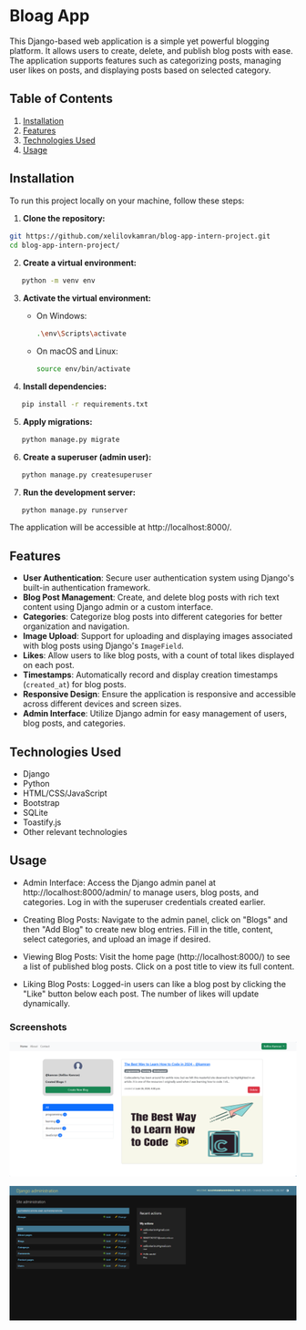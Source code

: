 # Bloag App

This Django-based web application is a simple yet powerful blogging platform. It allows users to create, delete, and publish blog posts with ease. The application supports features such as categorizing posts, managing user likes on posts, and displaying posts based on selected category.

## Table of Contents

1. [Installation](#installation)
2. [Features](#features)
3. [Technologies Used](#technologies-used)
4. [Usage](#usage)

## Installation

To run this project locally on your machine, follow these steps:

1. **Clone the repository:**

```bash
git https://github.com/xelilovkamran/blog-app-intern-project.git
cd blog-app-intern-project/
```

2. **Create a virtual environment:**

```bash
   python -m venv env
```

3. **Activate the virtual environment:**

    - On Windows:

        ```bash
        .\env\Scripts\activate
        ```

    - On macOS and Linux:

        ```bash
        source env/bin/activate
        ```

4. **Install dependencies:**

```bash
   pip install -r requirements.txt
```

5. **Apply migrations:**

```bash
   python manage.py migrate
```

6. **Create a superuser (admin user):**

```bash
   python manage.py createsuperuser
```

7. **Run the development server:**

```bash
   python manage.py runserver
```

The application will be accessible at http://localhost:8000/.

## Features

-   **User Authentication**: Secure user authentication system using Django's built-in authentication framework.
-   **Blog Post Management**: Create, and delete blog posts with rich text content using Django admin or a custom interface.
-   **Categories**: Categorize blog posts into different categories for better organization and navigation.
-   **Image Upload**: Support for uploading and displaying images associated with blog posts using Django's `ImageField`.
-   **Likes**: Allow users to like blog posts, with a count of total likes displayed on each post.
-   **Timestamps**: Automatically record and display creation timestamps (`created_at`) for blog posts.
-   **Responsive Design**: Ensure the application is responsive and accessible across different devices and screen sizes.
-   **Admin Interface**: Utilize Django admin for easy management of users, blog posts, and categories.

## Technologies Used

-   Django
-   Python
-   HTML/CSS/JavaScript
-   Bootstrap
-   SQLite
-   Toastify.js
-   Other relevant technologies

## Usage

-   Admin Interface: Access the Django admin panel at http://localhost:8000/admin/ to manage users, blog posts, and categories. Log in with the superuser credentials created earlier.

-   Creating Blog Posts: Navigate to the admin panel, click on "Blogs" and then "Add Blog" to create new blog entries. Fill in the title, content, select categories, and upload an image if desired.

-   Viewing Blog Posts: Visit the home page (http://localhost:8000/) to see a list of published blog posts. Click on a post title to view its full content.

-   Liking Blog Posts: Logged-in users can like a blog post by clicking the "Like" button below each post. The number of likes will update dynamically.

### Screenshots

![Home Page](static/img/home.png)

![Admin Page](static/img/admin.png)
